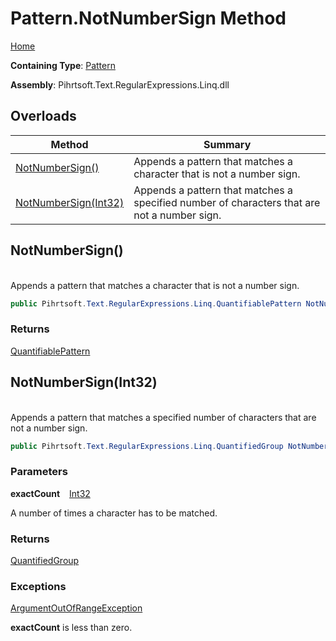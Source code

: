 # Pattern\.NotNumberSign Method

[Home](../../../../../../README.md)

**Containing Type**: [Pattern](../README.md)

**Assembly**: Pihrtsoft\.Text\.RegularExpressions\.Linq\.dll

## Overloads

| Method | Summary |
| ------ | ------- |
| [NotNumberSign()](#Pihrtsoft_Text_RegularExpressions_Linq_Pattern_NotNumberSign) | Appends a pattern that matches a character that is not a number sign\. |
| [NotNumberSign(Int32)](#Pihrtsoft_Text_RegularExpressions_Linq_Pattern_NotNumberSign_System_Int32_) | Appends a pattern that matches a specified number of characters that are not a number sign\. |

## NotNumberSign\(\) <a name="Pihrtsoft_Text_RegularExpressions_Linq_Pattern_NotNumberSign"></a>

\
Appends a pattern that matches a character that is not a number sign\.

```csharp
public Pihrtsoft.Text.RegularExpressions.Linq.QuantifiablePattern NotNumberSign()
```

### Returns

[QuantifiablePattern](../../QuantifiablePattern/README.md)

## NotNumberSign\(Int32\) <a name="Pihrtsoft_Text_RegularExpressions_Linq_Pattern_NotNumberSign_System_Int32_"></a>

\
Appends a pattern that matches a specified number of characters that are not a number sign\.

```csharp
public Pihrtsoft.Text.RegularExpressions.Linq.QuantifiedGroup NotNumberSign(int exactCount)
```

### Parameters

**exactCount** &ensp; [Int32](https://docs.microsoft.com/en-us/dotnet/api/system.int32)

A number of times a character has to be matched\.

### Returns

[QuantifiedGroup](../../QuantifiedGroup/README.md)

### Exceptions

[ArgumentOutOfRangeException](https://docs.microsoft.com/en-us/dotnet/api/system.argumentoutofrangeexception)

**exactCount** is less than zero\.

